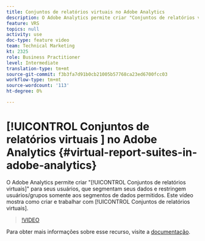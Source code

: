 ```yaml
---
title: Conjuntos de relatórios virtuais no Adobe Analytics
description: O Adobe Analytics permite criar "Conjuntos de relatórios virtuais" para seus usuários, que segmentam seus dados e restringem usuários/grupos somente aos segmentos de dados permitidos. Este vídeo mostra como criar e trabalhar com Conjuntos de relatórios virtuais.
feature: VRS
topics: null
activity: use
doc-type: feature video
team: Technical Marketing
kt: 2325
role: Business Practitioner
level: Intermediate
translation-type: tm+mt
source-git-commit: f3b3fa7d91b0cb21005b57768ca23ed6700fcc03
workflow-type: tm+mt
source-wordcount: '113'
ht-degree: 0%

---
```



# [!UICONTROL Conjuntos de relatórios virtuais ] no Adobe Analytics  {#virtual-report-suites-in-adobe-analytics}

O Adobe Analytics permite criar &quot;[!UICONTROL Conjuntos de relatórios virtuais]&quot; para seus usuários, que segmentam seus dados e restringem usuários/grupos somente aos segmentos de dados permitidos. Este vídeo mostra como criar e trabalhar com [!UICONTROL Conjuntos de relatórios virtuais].

>[!VIDEO](https://video.tv.adobe.com/v/25412/?quality=12)

Para obter mais informações sobre esse recurso, visite a [documentação](https://marketing.adobe.com/resources/help/en_US/reference/vrs-about.html).
